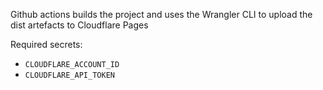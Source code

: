 Github actions builds the project and uses the Wrangler CLI to upload the dist artefacts to Cloudflare Pages

Required secrets: 
  - `CLOUDFLARE_ACCOUNT_ID`
  - `CLOUDFLARE_API_TOKEN`

